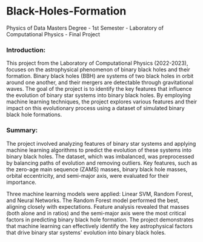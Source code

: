# Black-Holes-Formation
Physics of Data Masters Degree - 1st Semester - Laboratory of Computational Physics - Final Project

### Introduction:
This project from the Laboratory of Computational Physics (2022-2023), focuses on the astrophysical phenomenon of binary black holes and their formation. Binary black holes (BBH) are systems of two black holes in orbit around one another, and their mergers are detectable through gravitational waves. The goal of the project is to identify the key features that influence the evolution of binary star systems into binary black holes. By employing machine learning techniques, the project explores various features and their impact on this evolutionary process using a dataset of simulated binary black hole formations.

### Summary:
The project involved analyzing features of binary star systems and applying machine learning algorithms to predict the evolution of these systems into binary black holes. The dataset, which was imbalanced, was preprocessed by balancing paths of evolution and removing outliers. Key features, such as the zero-age main sequence (ZAMS) masses, binary black hole masses, orbital eccentricity, and semi-major axis, were evaluated for their importance.

Three machine learning models were applied: Linear SVM, Random Forest, and Neural Networks. The Random Forest model performed the best, aligning closely with expectations. Feature analysis revealed that masses (both alone and in ratios) and the semi-major axis were the most critical factors in predicting binary black hole formation. The project demonstrates that machine learning can effectively identify the key astrophysical factors that drive binary star systems' evolution into binary black holes.
